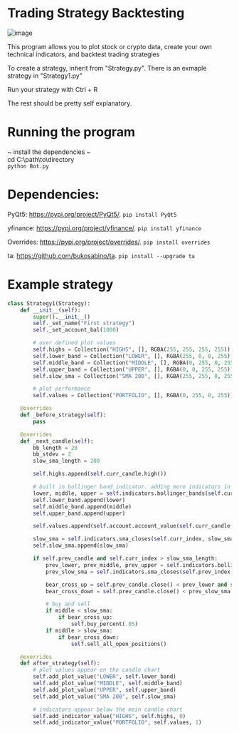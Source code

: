 # Trading Strategy Backtesting  
![image](https://user-images.githubusercontent.com/48528737/174193888-8e8a94ef-5198-4c79-bef7-5f441d29385c.png)

This program allows you to plot stock or crypto data, create your own technical indicators, and backtest trading strategies

To create a strategy, inherit from "Strategy.py". There is an exmaple strategy in "Strategy1.py"

Run your strategy with Ctrl + R

The rest should be pretty self explanatory.

# Running the program
~ install the dependencies ~   
cd C:\path\to\directory  
`python Bot.py`

# Dependencies: 

PyQt5: https://pypi.org/project/PyQt5/. `pip install PyQt5`

yfinance: https://pypi.org/project/yfinance/.  `pip install yfinance`

Overrides: https://pypi.org/project/overrides/.  `pip install overrides`

ta: https://github.com/bukosabino/ta.  `pip install --upgrade ta`  
  
# Example strategy

```python
class Strategy1(Strategy):
    def __init__(self):
        super().__init__()
        self._set_name("First strategy")
        self._set_account_bal(1000)

        # user defined plot values
        self.highs = Collection("HIGHS", [], RGBA(255, 255, 255, 255))
        self.lower_band = Collection("LOWER", [], RGBA(255, 0, 0, 255))
        self.middle_band = Collection("MIDDLE", [], RGBA(0, 255, 0, 255))
        self.upper_band = Collection("UPPER", [], RGBA(0, 0, 255, 255))
        self.slow_sma = Collection("SMA 200", [], RGBA(255, 255, 0, 255))

        # plot performance
        self.values = Collection("PORTFOLIO", [], RGBA(0, 255, 0, 255))

    @overrides
    def _before_strategy(self):
        pass

    @overrides
    def _next_candle(self):
        bb_length = 20
        bb_stdev = 2
        slow_sma_length = 200

        self.highs.append(self.curr_candle.high())

        # built in bollinger band indicator. adding more indicators in the future
        lower, middle, upper = self.indicators.bollinger_bands(self.curr_index, bb_length, bb_stdev)
        self.lower_band.append(lower)
        self.middle_band.append(middle)
        self.upper_band.append(upper)

        self.values.append(self.account.account_value(self.curr_candle.close()))

        slow_sma = self.indicators.sma_closes(self.curr_index, slow_sma_length)
        self.slow_sma.append(slow_sma)

        if self.prev_candle and self.curr_index > slow_sma_length:
            prev_lower, prev_middle, prev_upper = self.indicators.bollinger_bands(self.prev_index, bb_length, bb_stdev)
            prev_slow_sma = self.indicators.sma_closes(self.prev_index, slow_sma_length)

            bear_cross_up = self.prev_candle.close() < prev_lower and self.curr_candle.close() > lower
            bear_cross_down = self.prev_candle.close() < prev_slow_sma and self.curr_candle.close() > slow_sma

            # buy and sell
            if middle < slow_sma:
                if bear_cross_up:
                    self.buy_percent(.05)
            if middle > slow_sma:
                if bear_cross_down:
                    self.sell_all_open_positions()

    @overrides
    def after_strategy(self):
        # plot values appear on the candle chart
        self.add_plot_value("LOWER", self.lower_band)
        self.add_plot_value("MIDDLE", self.middle_band)
        self.add_plot_value("UPPER", self.upper_band)
        self.add_plot_value("SMA 200", self.slow_sma)

        # indicators appear below the main candle chart
        self.add_indicator_value("HIGHS", self.highs, 0)
        self.add_indicator_value("PORTFOLIO", self.values, 1)

```
